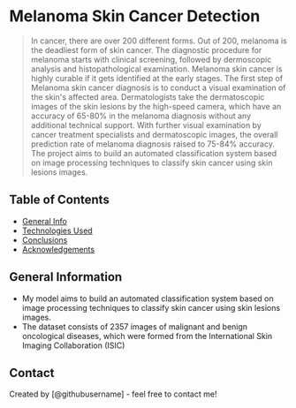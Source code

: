 # Melanoma Skin Cancer Detection
> In cancer, there are over 200 different forms. Out of 200, melanoma is the deadliest form of skin cancer. The diagnostic procedure for melanoma starts with clinical screening, followed by dermoscopic analysis and histopathological examination. Melanoma skin cancer is highly curable if it gets identified at the early stages. The first step of Melanoma skin cancer diagnosis is to conduct a visual examination of the skin's affected area. Dermatologists take the dermatoscopic images of the skin lesions by the high-speed camera, which have an accuracy of 65-80% in the melanoma diagnosis without any additional technical support. With further visual examination by cancer treatment specialists and dermatoscopic images, the overall prediction rate of melanoma diagnosis raised to 75-84% accuracy. The project aims to build an automated classification system based on image processing techniques to classify skin cancer using skin lesions images.


## Table of Contents
* [General Info](#general-information)
* [Technologies Used](#technologies-used)
* [Conclusions](#conclusions)
* [Acknowledgements](#acknowledgements)

<!-- You can include any other section that is pertinent to your problem -->

## General Information
- My model aims to build an automated classification system based on image processing techniques to classify skin cancer using skin lesions images. 
- The dataset consists of 2357 images of malignant and benign oncological diseases, which were formed from the International Skin Imaging Collaboration (ISIC)

<!-- You don't have to answer all the questions - just the ones relevant to your project. -->


<!-- You don't have to answer all the questions - just the ones relevant to your project. -->



<!-- As the libraries versions keep on changing, it is recommended to mention the version of library used in this project -->




## Contact
Created by [@githubusername] - feel free to contact me!


<!-- Optional -->
<!-- ## License -->
<!-- This project is open source and available under the [... License](). -->

<!-- You don't have to include all sections - just the one's relevant to your project -->
